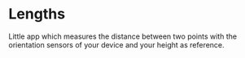 # Lengths 
Little app which measures the distance between two points with the orientation sensors of your device and your height as reference.
